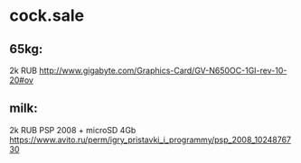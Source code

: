 # cock.sale

## 65kg:
2k RUB http://www.gigabyte.com/Graphics-Card/GV-N650OC-1GI-rev-10-20#ov


## milk:
2k RUB PSP 2008 + microSD 4Gb  https://www.avito.ru/perm/igry_pristavki_i_programmy/psp_2008_1024876730
